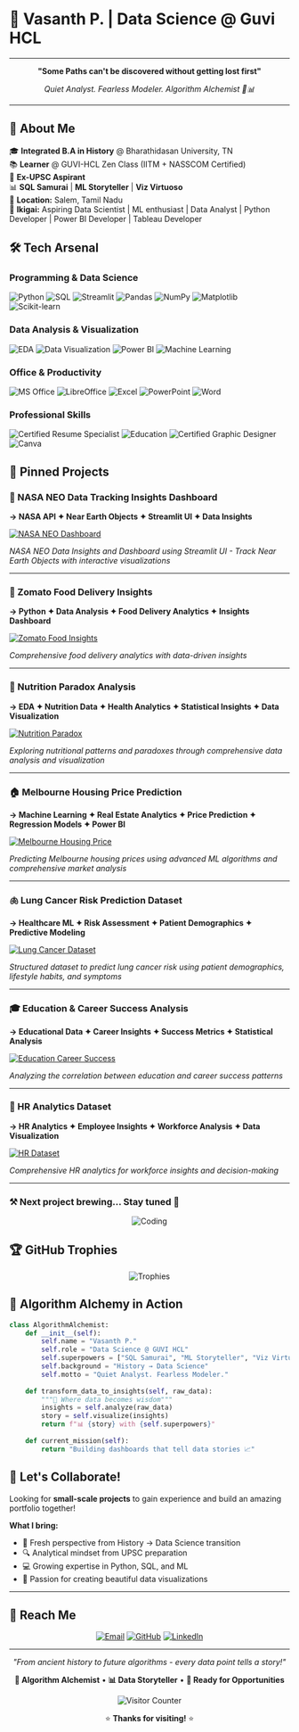 # 🧠 Vasanth P. | Data Science @ Guvi HCL



---

<div align="center">
  
**"Some Paths can't be discovered without getting lost first"**

*Quiet Analyst. Fearless Modeler. Algorithm Alchemist 🧪📊*

</div>

---

## 🧬 About Me

🎓 **Integrated B.A in History** @ Bharathidasan University, TN  
📚 **Learner** @ GUVI-HCL Zen Class (IITM + NASSCOM Certified)  
🧪 **Ex-UPSC Aspirant**  
📊 **SQL Samurai** | **ML Storyteller** | **Viz Virtuoso**  
📍 **Location:** Salem, Tamil Nadu  
🧠 **Ikigai:** Aspiring Data Scientist | ML enthusiast | Data Analyst | Python Developer | Power BI Developer | Tableau Developer  

## 🛠️ Tech Arsenal

### Programming & Data Science
![Python](https://img.shields.io/badge/-Python-3776AB?style=flat-square&logo=Python&logoColor=white)
![SQL](https://img.shields.io/badge/-SQL-4479A1?style=flat-square&logo=MySQL&logoColor=white)
![Streamlit](https://img.shields.io/badge/-Streamlit-FF4B4B?style=flat-square&logo=Streamlit&logoColor=white)
![Pandas](https://img.shields.io/badge/-Pandas-150458?style=flat-square&logo=Pandas&logoColor=white)
![NumPy](https://img.shields.io/badge/-NumPy-013243?style=flat-square&logo=NumPy&logoColor=white)
![Matplotlib](https://img.shields.io/badge/-Matplotlib-11557c?style=flat-square&logo=python&logoColor=white)
![Scikit-learn](https://img.shields.io/badge/-Scikit--learn-F7931E?style=flat-square&logo=scikit-learn&logoColor=white)

### Data Analysis & Visualization
![EDA](https://img.shields.io/badge/-EDA-FF9500?style=flat-square&logo=chart-line&logoColor=white)
![Data Visualization](https://img.shields.io/badge/-Data%20Visualization-36A2EB?style=flat-square&logo=plotly&logoColor=white)
![Power BI](https://img.shields.io/badge/-Power%20BI-F2C811?style=flat-square&logo=powerbi&logoColor=black)
![Machine Learning](https://img.shields.io/badge/-Machine%20Learning-FF6F00?style=flat-square&logo=tensorflow&logoColor=white)

### Office & Productivity
![MS Office](https://img.shields.io/badge/-MS%20Office-D83B01?style=flat-square&logo=Microsoft-Office&logoColor=white)
![LibreOffice](https://img.shields.io/badge/-LibreOffice-18A303?style=flat-square&logo=LibreOffice&logoColor=white)
![Excel](https://img.shields.io/badge/-Excel-217346?style=flat-square&logo=Microsoft-Excel&logoColor=white)
![PowerPoint](https://img.shields.io/badge/-PowerPoint-B7472A?style=flat-square&logo=Microsoft-PowerPoint&logoColor=white)
![Word](https://img.shields.io/badge/-Word-2B579A?style=flat-square&logo=Microsoft-Word&logoColor=white)

### Professional Skills
![Certified Resume Specialist](https://img.shields.io/badge/-Certified%20Resume%20Specialist-FF6B6B?style=flat-square&logo=certificate&logoColor=white)
![Education](https://img.shields.io/badge/-Education-4ECDC4?style=flat-square&logo=graduation-cap&logoColor=white)
![Certified Graphic Designer](https://img.shields.io/badge/-Certified%20Graphic%20Designer-FF4081?style=flat-square&logo=palette&logoColor=white)
![Canva](https://img.shields.io/badge/-Canva-00C4CC?style=flat-square&logo=Canva&logoColor=white)


## 📌 Pinned Projects

### 🚀 NASA NEO Data Tracking Insights Dashboard
**→ NASA API ✦ Near Earth Objects ✦ Streamlit UI ✦ Data Insights**

[![NASA NEO Dashboard](https://img.shields.io/badge/-View%20Project-FF6B35?style=for-the-badge&logo=github&logoColor=white)](https://github.com/VasanthPrakasam/Nasa-NEO-Data-Tracking-Insights-Dashboard)

*NASA NEO Data Insights and Dashboard using Streamlit UI - Track Near Earth Objects with interactive visualizations*

---

### 🧠 Zomato Food Delivery Insights
**→ Python ✦ Data Analysis ✦ Food Delivery Analytics ✦ Insights Dashboard**

[![Zomato Food Insights](https://img.shields.io/badge/-View%20Project-28A745?style=for-the-badge&logo=github&logoColor=white)](https://github.com/VasanthPrakasam/Zomato_Food_Delivery_Insights.)

*Comprehensive food delivery analytics with data-driven insights*

---

### 🥗 Nutrition Paradox Analysis
**→ EDA ✦ Nutrition Data ✦ Health Analytics ✦ Statistical Insights ✦ Data Visualization**

[![Nutrition Paradox](https://img.shields.io/badge/-View%20Project-32CD32?style=for-the-badge&logo=github&logoColor=white)](https://github.com/VasanthPrakasam/Nutrition-paradox)

*Exploring nutritional patterns and paradoxes through comprehensive data analysis and visualization*

---

### 🏠 Melbourne Housing Price Prediction
**→ Machine Learning ✦ Real Estate Analytics ✦ Price Prediction ✦ Regression Models ✦ Power BI**

[![Melbourne Housing Price](https://img.shields.io/badge/-View%20Project-FF4500?style=for-the-badge&logo=github&logoColor=white)](https://github.com/VasanthPrakasam/Melbourne_Housing_Price_Prediction)

*Predicting Melbourne housing prices using advanced ML algorithms and comprehensive market analysis*

---

### 🫁 Lung Cancer Risk Prediction Dataset
**→ Healthcare ML ✦ Risk Assessment ✦ Patient Demographics ✦ Predictive Modeling**

[![Lung Cancer Dataset](https://img.shields.io/badge/-View%20Project-DC143C?style=for-the-badge&logo=github&logoColor=white)](https://github.com/VasanthPrakasam/lung-cancer-dataset)

*Structured dataset to predict lung cancer risk using patient demographics, lifestyle habits, and symptoms*

---

### 🎓 Education & Career Success Analysis
**→ Educational Data ✦ Career Insights ✦ Success Metrics ✦ Statistical Analysis**

[![Education Career Success](https://img.shields.io/badge/-View%20Project-4169E1?style=for-the-badge&logo=github&logoColor=white)](https://github.com/VasanthPrakasam/Education_career_success.)

*Analyzing the correlation between education and career success patterns*

---

### 👥 HR Analytics Dataset
**→ HR Analytics ✦ Employee Insights ✦ Workforce Analysis ✦ Data Visualization**

[![HR Dataset](https://img.shields.io/badge/-View%20Project-9932CC?style=for-the-badge&logo=github&logoColor=white)](https://github.com/VasanthPrakasam/HR-Dataset)

*Comprehensive HR analytics for workforce insights and decision-making*

---

### ⚒️ Next project brewing... Stay tuned 👀

<div align="center">
  
![Coding](https://media.giphy.com/media/ZVik7pBtu9dNS/giphy.gif)

</div>

## 🏆 GitHub Trophies

<div align="center">
  
![Trophies](https://github-profile-trophy.vercel.app/?username=VasanthPrakasam&theme=radical&no-frame=true&row=1&column=7)

</div>

## 💭 Algorithm Alchemy in Action

```python
class AlgorithmAlchemist:
    def __init__(self):
        self.name = "Vasanth P."
        self.role = "Data Science @ GUVI HCL"
        self.superpowers = ["SQL Samurai", "ML Storyteller", "Viz Virtuoso"]
        self.background = "History → Data Science"
        self.motto = "Quiet Analyst. Fearless Modeler."
    
    def transform_data_to_insights(self, raw_data):
        """🧪 Where data becomes wisdom"""
        insights = self.analyze(raw_data)
        story = self.visualize(insights)
        return f"📊 {story} with {self.superpowers}"
    
    def current_mission(self):
        return "Building dashboards that tell data stories 📈"
```

## 💞️ Let's Collaborate!

Looking for **small-scale projects** to gain experience and build an amazing portfolio together!

**What I bring:**
- 🎯 Fresh perspective from History → Data Science transition
- 🔍 Analytical mindset from UPSC preparation
- 💻 Growing expertise in Python, SQL, and ML
- 🎨 Passion for creating beautiful data visualizations

---

## 📩 Reach Me

<div align="center">
  
[![Email](https://img.shields.io/badge/-i.vasanth.prakasam@gmail.com-D14836?style=for-the-badge&logo=Gmail&logoColor=white)](mailto:i.vasanth.prakasam@gmail.com)
[![GitHub](https://img.shields.io/badge/-VasanthPrakasam-181717?style=for-the-badge&logo=GitHub&logoColor=white)](https://github.com/VasanthPrakasam)
[![LinkedIn](https://img.shields.io/badge/-Connect-0077B5?style=for-the-badge&logo=LinkedIn&logoColor=white)](https://www.linkedin.com/in/vasanth-prakasam-a490b0334/)

</div>

---

<div align="center">
  
*"From ancient history to future algorithms - every data point tells a story!"*

**🧪 Algorithm Alchemist** • **📊 Data Storyteller** • **🚀 Ready for Opportunities**

![Visitor Counter](https://visitor-badge.laobi.icu/badge?page_id=VasanthPrakasam.VasanthPrakasam&title=Viewer%20Count&left_color=black&right_color=brightgreen)

⭐ **Thanks for visiting!** ⭐

</div>
